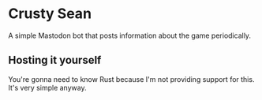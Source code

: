 # Crusty Sean
A simple Mastodon bot that posts information about the game periodically.

## Hosting it yourself
You're gonna need to know Rust because I'm not providing support for this. It's very simple anyway.